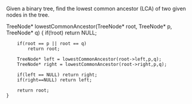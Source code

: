 Given a binary tree, find the lowest common ancestor (LCA) of two given nodes in the tree.




TreeNode* lowestCommonAncestor(TreeNode* root, TreeNode* p, TreeNode* q) {
        if(!root)
            return NULL;
        
        if(root == p || root == q)
            return root;
        
        TreeNode* left = lowestCommonAncestor(root->left,p,q);
        TreeNode* right = lowestCommonAncestor(root->right,p,q);
        
        if(left == NULL) return right;
        if(right==NULL) return left;
        
        return root;
    }
